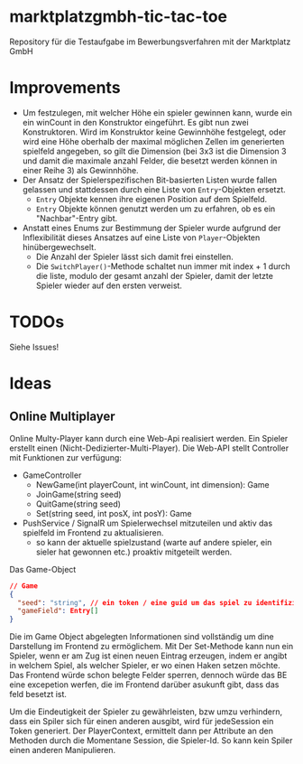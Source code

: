 # marktplatzgmbh-tic-tac-toe

Repository für die Testaufgabe im Bewerbungsverfahren mit der Marktplatz GmbH

# Improvements

- Um festzulegen, mit welcher Höhe ein spieler gewinnen kann, wurde ein ein winCount in den Konstruktor eingeführt. Es gibt nun zwei Konstruktoren. Wird im Konstruktor keine Gewinnhöhe festgelegt, oder wird eine Höhe oberhalb der maximal möglichen Zellen im generierten spielfeld angegeben, so gilt die Dimension (bei 3x3 ist die Dimension 3 und damit die maximale anzahl Felder, die besetzt werden können in einer Reihe 3) als Gewinnhöhe.
- Der Ansatz der Spielerspezifischen Bit-basierten Listen wurde fallen gelassen und stattdessen durch eine Liste von `Entry`-Objekten ersetzt.
  - `Entry` Objekte kennen ihre eigenen Position auf dem Spielfeld.
  - `Entry` Objekte können genutzt werden um zu erfahren, ob es ein "Nachbar"-Entry gibt.
- Anstatt eines Enums zur Bestimmung der Spieler wurde aufgrund der Inflexibilität dieses Ansatzes auf eine Liste von `Player`-Objekten hinübergewechselt.
  - Die Anzahl der Spieler lässt sich damit frei einstellen.
  - Die `SwitchPlayer()`-Methode schaltet nun immer mit index + 1 durch die liste, modulo der gesamt anzahl der Spieler, damit der letzte Spieler wieder auf den ersten verweist.

# TODOs

Siehe Issues!

# Ideas
## Online Multiplayer
Online Multy-Player kann durch eine Web-Api realisiert werden. Ein Spieler erstellt einen (Nicht-Dedizierter-Multi-Player). Die Web-API stellt Controller mit Funktionen zur verfügung:
- GameController
  - NewGame(int playerCount, int winCount, int dimension): Game
  - JoinGame(string seed)
  - QuitGame(string seed)
  - Set(string seed, int posX, int posY): Game
- PushService / SignalR um Spielerwechsel mitzuteilen und aktiv das spielfeld im Frontend zu aktualisieren.
  - so kann der aktuelle spielzustand (warte auf andere spieler, ein sieler hat gewonnen etc.) proaktiv mitgeteilt werden.

Das Game-Object
```json
// Game
{
  "seed": "string", // ein token / eine guid um das spiel zu identifizieren. Kann geteilt werden um Spiler einzuladen
  "gameField": Entry[]
}
```
Die  im Game Object abgelegten Informationen sind vollständig um dine Darstellung im Frontend zu ermöglichem. Mit Der Set-Methode kann nun ein Spieler, wenn er am Zug ist einen neuen Eintrag erzeugen, indem er angibt in welchem Spiel, als welcher Spieler, er wo einen Haken setzen möchte. Das Frontend würde schon belegte Felder sperren, dennoch würde das BE eine excepetion werfen, die im Frontend darüber asukunft gibt, dass das feld besetzt ist.

Um die Eindeutigkeit der Spieler zu gewährleisten, bzw umzu verhindern, dass ein Spiler sich für einen anderen ausgibt, wird für jedeSession ein Token generiert. Der PlayerContext, ermittelt dann per Attribute an den Methoden durch die Momentane Session, die Spieler-Id. So kann kein Spiler einen anderen Manipulieren.
